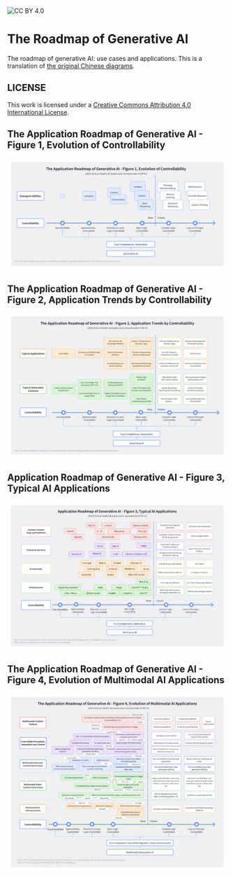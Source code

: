 ![CC BY 4.0](https://img.shields.io/badge/License-CC%20BY%204.0-lightgrey.svg)

# The Roadmap of Generative AI

The roadmap of generative AI: use cases and applications. This is a translation of [the original Chinese diagrams](./README.md).

## LICENSE

This work is licensed under a
[Creative Commons Attribution 4.0 International License](http://creativecommons.org/licenses/by/4.0/).

## The Application Roadmap of Generative AI - Figure 1, Evolution of Controllability

![Controllability: The Evolution of Generative AI](./diagrams/generative-ai-controllability-01.en.png)

## The Application Roadmap of Generative AI - Figure 2, Application Trends by Controllability

![Controllability: Application Trends](./diagrams/generative-ai-controllability-02.en.png)

## Application Roadmap of Generative AI - Figure 3, Typical AI Applications

![Controllability: Application Categories and Cases](./diagrams/generative-ai-controllability-03.en.png)

## The Application Roadmap of Generative AI - Figure 4, Evolution of Multimodal AI Applications

![Controllability: Multimodal Use Cases](./diagrams/generative-ai-controllability-04.en.png)
